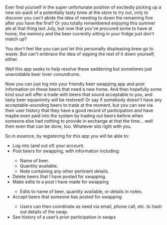 Ever find yourself in the super unfortunate position of excitedly picking up a new six-pack of a potentially tasty brew at the store to try out, only to discover you can't abide the idea of needing to down the remaining five after you have the first? Or you totally remembered enjoying this summer ale at that thing last July, but now that you've procured some to have at home, the memory and the beer currently sitting in your fridge just don't match up?

You don't feel like you can just let this personally displeasing brew go to waste. But can't embrace the idea of sipping the rest of it down yourself, either. 

Well this app seeks to help resolve these saddening but sometimes just unavoidable beer lover conundrums. 

Now you can just log into your friendly beer swapping app and post information on these beers that need a new home. And then hopefully some kind soul will offer a trade with beers that sound acceptable to you, and tasty beer equanimity will be restored! Or say if somebody doesn't have any acceptable-sounding beers to trade at the moment, but you can see via their user history that they have a good record of participation and have maybe even paid into the system by trading out beers before when someone else had nothing to provide in exchange at that the time... well then even that can be done, too. Whatever sits right with you.

So in essence, by registering for this app you will be able to:
<ul>
<li>Log into (and out of) your account.</li>
<li>Post beers for swapping, with information including:</li>
  <ul>
  <li>Name of beer.</li>
  <li>Quantity available.</li>
  <li>Note containing any other pertinent details.</li>
  </ul>
<li>Delete beers that I have posted for swapping.</li>
<li>Make edits to a post I have made for swapping</li>
  <ul>
    <li>Edits to name of beer, quantity available, or details in notes.</li>
  </ul>
<li>Accept beers that someone has posted for swapping</li>
  <ul>
    <li>Users can then coordinate as need via email, phone call, etc. to hash out details of the swap.</li>
  </ul>
<li>See history of a user’s prior participation in swaps</li>
</ul>
